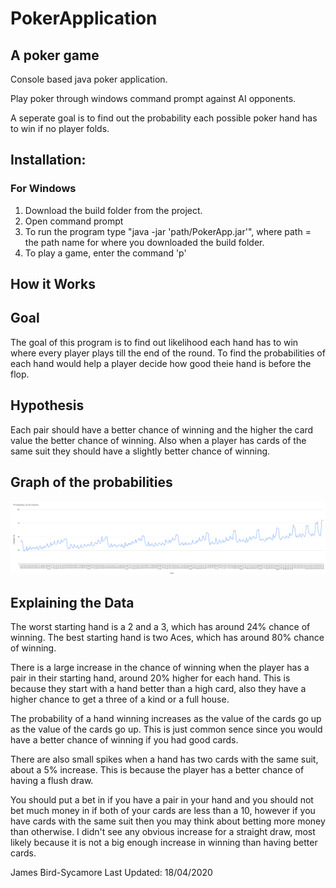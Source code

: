 # PokerApplication
## A poker game

Console based java poker application.

Play poker through windows command prompt against AI opponents.

A seperate goal is to find out the probability each possible poker hand has to win if no player folds.

## Installation:

### For Windows
  1. Download the build folder from the project.
  2. Open command prompt
  3. To run the program type "java -jar 'path/PokerApp.jar'", where path = the path name for where you downloaded the build folder.
  4. To play a game, enter the command 'p'
  
## How it Works

  
## Goal
The goal of this program is to find out likelihood each hand has to win where every player plays till the end of the round. To find the probabilities of each hand would help a player decide how good theie hand is before the flop.

## Hypothesis
Each pair should have a better chance of winning and the higher the card value the better chance of winning. Also when a player has cards of the same suit they should have a slightly better chance of winning.
  
## Graph of the probabilities
![Probability Graph](./Probabilities_Graph.png)

## Explaining the Data
The worst starting hand is a 2 and a 3, which has around 24% chance of winning. The best starting hand is two Aces, which has around 80% chance of winning. 

There is a large increase in the chance of winning when the player has a pair in their starting hand, around 20% higher for each hand. This is because they start with a hand better than a high card, also they have a higher chance to get a three of a kind or a full house.

The probability of a hand winning increases as the value of the cards go up as the value of the cards go up. This is just common sence since you would have a better chance of winning if you had good cards.

There are also small spikes when a hand has two cards with the same suit, about a 5% increase. This is because the player has a better chance of having a flush draw.

You should put a bet in if you have a pair in your hand and you should not bet much money in if both of your cards are less than a 10, however if you have cards with the same suit then you may think about betting more money than otherwise. I didn't see any obvious increase for a straight draw, most likely because it is not a big enough increase in winning than having better cards.

James Bird-Sycamore
Last Updated: 18/04/2020
